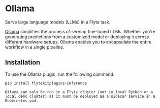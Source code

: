 # Ollama

Serve large language models (LLMs) in a Flyte task.

[Ollama](https://ollama.com/) simplifies the process of serving fine-tuned LLMs.
Whether you're generating predictions from a customized model or deploying it across different hardware setups,
Ollama enables you to encapsulate the entire workflow in a single pipeline.

## Installation

To use the Ollama plugin, run the following command:

```bash
pip install flytekitplugins-inference
```

```{note}
Ollama can only be run in a Flyte cluster (not in local Python or a local demo cluster) as it must be deployed as a sidecar service in a Kubernetes pod.
```
